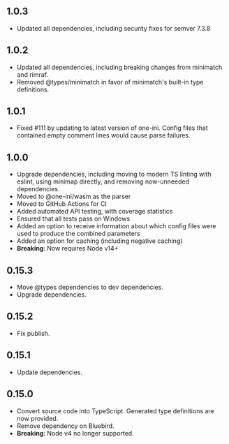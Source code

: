 ## 1.0.3

- Updated all dependencies, including security fixes for semver 7.3.8

## 1.0.2

- Updated all dependencies, including breaking changes from minimatch and
  rimraf.
- Removed @types/minimatch in favor of minimatch's built-in type definitions.

## 1.0.1

- Fixed #111 by updating to latest version of one-ini.  Config files that
  contained empty comment lines would cause parse failures.

## 1.0.0

- Upgrade dependencies, including moving to modern TS linting with eslint,
  using minimap directly, and removing now-unneeded dependencies.
- Moved to @one-ini/wasm as the parser
- Moved to GitHub Actions for CI
- Added automated API testing, with coverage statistics
- Ensured that all tests pass on Windows
- Added an option to receive information about which config files were used to
  produce the combined parameters
- Added an option for caching (including negative caching)
- **Breaking**: Now requires Node v14+

## 0.15.3
- Move @types dependencies to dev dependencies.
- Upgrade dependencies.

## 0.15.2
- Fix publish.

## 0.15.1
- Update dependencies.

## 0.15.0
- Convert source code into TypeScript. Generated type definitions are now provided.
- Remove dependency on Bluebird.
- **Breaking**: Node v4 no longer supported.
